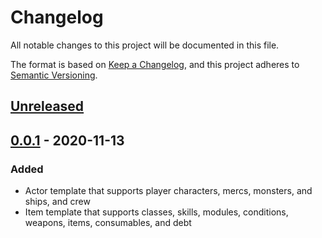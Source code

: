 # Changelog

All notable changes to this project will be documented in this file.

The format is based on [Keep a Changelog](https://keepachangelog.com/en/1.0.0/),
and this project adheres to [Semantic Versioning](https://semver.org/spec/v2.0.0.html).

## [Unreleased]

## [0.0.1] - 2020-11-13

### Added

- Actor template that supports player characters, mercs, monsters, and ships, and crew
- Item template that supports classes, skills, modules, conditions, weapons, items, consumables, and debt

[unreleased]: https://github.com/olivierlacan/keep-a-changelog/compare/v1.1.0...HEAD
[0.0.1]: https://github.com/olivierlacan/keep-a-changelog/releases/tag/v0.0.1